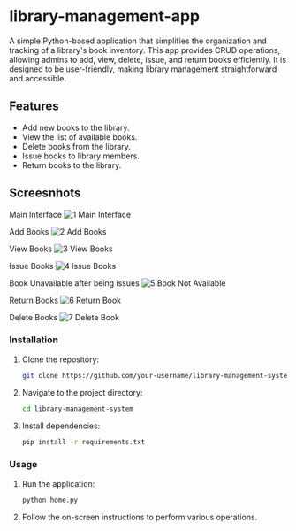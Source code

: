 # library-management-app
A simple Python-based application that simplifies the organization and tracking of a library's book inventory. This app provides CRUD operations, allowing admins to add, view, delete, issue, and return books efficiently. It is designed to be user-friendly, making library management straightforward and accessible.

## Features

- Add new books to the library.
- View the list of available books.
- Delete books from the library.
- Issue books to library members.
- Return books to the library.

## Screesnhots
Main Interface
![1  Main Interface](https://github.com/cddhant/library-management-app/assets/70098886/be495aa5-dcbc-4c60-bf89-49a0fec2eafd)

Add Books
![2  Add Books](https://github.com/cddhant/library-management-app/assets/70098886/d545ce85-cdea-46db-b01e-d02a1155828c)

View Books
![3  View Books](https://github.com/cddhant/library-management-app/assets/70098886/dd98c4a4-185c-486c-97fc-9b94829a68e0)

Issue Books
![4  Issue Books](https://github.com/cddhant/library-management-app/assets/70098886/268212bf-9510-4495-a346-a0e88d5ac4ab)

Book Unavailable after being issues 
![5  Book Not Available](https://github.com/cddhant/library-management-app/assets/70098886/1ec26858-426a-472c-a7b1-5f2b09e0d59b)

Return Books
![6  Return Book](https://github.com/cddhant/library-management-app/assets/70098886/50940f6e-ce5b-4658-ac4a-6b53b98bb018)

Delete Books
![7  Delete Book](https://github.com/cddhant/library-management-app/assets/70098886/b2ae3bb0-fd42-488c-9ee9-8fe8183cd052)


### Installation

1. Clone the repository:

   ```bash
   git clone https://github.com/your-username/library-management-system.git

2. Navigate to the project directory:

   ```bash
   cd library-management-system

3. Install dependencies:

   ```bash
   pip install -r requirements.txt

### Usage

1. Run the application:
   ```bash
   python home.py

2. Follow the on-screen instructions to perform various operations.
